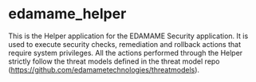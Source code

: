 # edamame_helper
This is the Helper application for the EDAMAME Security application. 
It is used to execute security checks, remediation and rollback actions that require system privileges.
All the actions performed through the Helper strictly follow the threat models defined in the threat model repo (https://github.com/edamametechnologies/threatmodels).